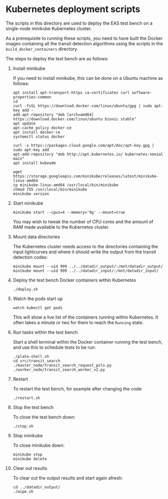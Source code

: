 # Kubernetes deployment scripts

The scripts in this directory are used to deploy the EAS test bench on a single-node minikube Kubernetes cluster.

As a prerequisite to running these scripts, you need to have built the Docker images containing all the transit detection algorithms using the scripts in the `build_docker_containers` directory.

The steps to deploy the test bench are as follows:

1. Install minikube

    If you need to install minikube, this can be done on a Ubuntu machine as follows:
    
    ```
    apt install apt-transport-https ca-certificates curl software-properties-common
    cd
    curl -fsSL https://download.docker.com/linux/ubuntu/gpg | sudo apt-key add -
    add-apt-repository "deb [arch=amd64] https://download.docker.com/linux/ubuntu bionic stable"
    apt update
    apt-cache policy docker-ce
    apt install docker-ce
    systemctl status docker

    curl -s https://packages.cloud.google.com/apt/doc/apt-key.gpg | sudo apt-key add
    apt-add-repository "deb http://apt.kubernetes.io/ kubernetes-xenial main"
    apt install kubeadm
    
    wget https://storage.googleapis.com/minikube/releases/latest/minikube-linux-amd64
    cp minikube-linux-amd64 /usr/local/bin/minikube
    chmod 755 /usr/local/bin/minikube
    minikube version
   ```

1. Start minikube

    ```
    minikube start --cpus=4 --memory='9g' --mount=true
    ```
    
    You may wish to tweak the number of CPU cores and the amount of RAM made available to the Kubernetes cluster.

2. Mount data directories

    The Kubernetes cluster needs access to the directories containing the input lightcurves and where it should write the output from the transit detection codes:
    
    ```
    minikube mount --uid 999 ../../datadir_output/:/mnt/datadir_output/
    minikube mount --uid 999 ../../datadir_input/:/mnt/datadir_input/
    ```

3. Deploy the test bench Docker containers within Kubernetes

    ```
    ./deploy.sh
    ```

4. Watch the pods start up

    ```
    watch kubectl get pods
    ```
    
    This will show a live list of the containers running within Kubernetes. It often takes a minute or two for them to reach the `Running` state.

5. Run tasks within the test bench

    Start a shell terminal within the Docker container running the test bench, and use this to schedule tests to be run:
    
    ```
    ./plato-shell.sh
    cd src/transit_search
    ./master_node/transit_search_request_psls.py
    ./worker_node/transit_search_worker_v2.py
    ```

6. Restart

    To restart the test bench, for example after changing the code:
    
    ```
    ./restart.sh
    ```

7. Stop the test bench

    To close the test bench down:
    
    ```
    ./stop.sh
    ```

8. Stop minikube

    To close minikube down:
    
    ```
    minikube stop
    minikube delete
    ```

9. Clear out results

    To clear out the output results and start again afresh:
    
    ```
    cd ../datadir_output/
    ./wipe.sh
    ```


